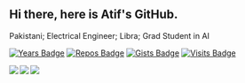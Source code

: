<h2>Hi there, here is Atif's GitHub.</h2>
Pakistani; Electrical Engineer; Libra; Grad Student in AI

[![Years Badge](https://badges.pufler.dev/years/matifali)](https://badges.pufler.dev)
[![Repos Badge](https://badges.pufler.dev/repos/matifali)](https://badges.pufler.dev)
[![Gists Badge](https://badges.pufler.dev/gists/matifali)](https://badges.pufler.dev)
[![Visits Badge](https://badges.pufler.dev/visits/matifali/matifali)](https://badges.pufler.dev)

<a href="https://github.com/matifali">
  <img align="left" src="https://github-readme-stats.vercel.app/api?username=matifali&show_icons=true&count_private=true&hide_border=true&theme=tokyonight" />
  <img align="left" src="https://github-readme-stats.vercel.app/api/wakatime?username=matifali&hide_title=true&theme=tokyonight&hide_border=true" />
</a>
<a href="https://github.com/matifali">  
  <img align="center" src="https://github-readme-stats.vercel.app/api/top-langs/?username=matifali&layout=compact&card_width=250&hide_border=true&theme=tokyonight" /
</a>

